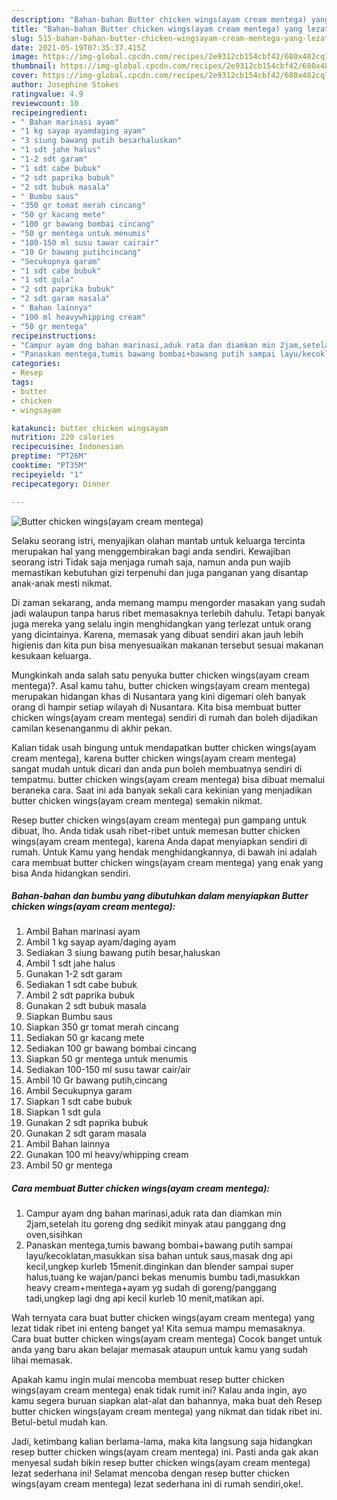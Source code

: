 ```yaml
---
description: "Bahan-bahan Butter chicken wings(ayam cream mentega) yang lezat dan Mudah Dibuat"
title: "Bahan-bahan Butter chicken wings(ayam cream mentega) yang lezat dan Mudah Dibuat"
slug: 515-bahan-bahan-butter-chicken-wingsayam-cream-mentega-yang-lezat-dan-mudah-dibuat
date: 2021-05-19T07:35:37.415Z
image: https://img-global.cpcdn.com/recipes/2e9312cb154cbf42/680x482cq70/butter-chicken-wingsayam-cream-mentega-foto-resep-utama.jpg
thumbnail: https://img-global.cpcdn.com/recipes/2e9312cb154cbf42/680x482cq70/butter-chicken-wingsayam-cream-mentega-foto-resep-utama.jpg
cover: https://img-global.cpcdn.com/recipes/2e9312cb154cbf42/680x482cq70/butter-chicken-wingsayam-cream-mentega-foto-resep-utama.jpg
author: Josephine Stokes
ratingvalue: 4.9
reviewcount: 10
recipeingredient:
- " Bahan marinasi ayam"
- "1 kg sayap ayamdaging ayam"
- "3 siung bawang putih besarhaluskan"
- "1 sdt jahe halus"
- "1-2 sdt garam"
- "1 sdt cabe bubuk"
- "2 sdt paprika bubuk"
- "2 sdt bubuk masala"
- " Bumbu saus"
- "350 gr tomat merah cincang"
- "50 gr kacang mete"
- "100 gr bawang bombai cincang"
- "50 gr mentega untuk menumis"
- "100-150 ml susu tawar cairair"
- "10 Gr bawang putihcincang"
- "Secukupnya garam"
- "1 sdt cabe bubuk"
- "1 sdt gula"
- "2 sdt paprika bubuk"
- "2 sdt garam masala"
- " Bahan lainnya"
- "100 ml heavywhipping cream"
- "50 gr mentega"
recipeinstructions:
- "Campur ayam dng bahan marinasi,aduk rata dan diamkan min 2jam,setelah itu goreng dng sedikit minyak atau panggang dng oven,sisihkan"
- "Panaskan mentega,tumis bawang bombai+bawang putih sampai layu/kecoklatan,masukkan sisa bahan untuk saus,masak dng api kecil,ungkep kurleb 15menit.dinginkan dan blender sampai super halus,tuang ke wajan/panci bekas menumis bumbu tadi,masukkan heavy cream+mentega+ayam yg sudah di goreng/panggang tadi,ungkep lagi dng api kecil kurleb 10 menit,matikan api."
categories:
- Resep
tags:
- butter
- chicken
- wingsayam

katakunci: butter chicken wingsayam 
nutrition: 220 calories
recipecuisine: Indonesian
preptime: "PT26M"
cooktime: "PT35M"
recipeyield: "1"
recipecategory: Dinner

---
```



![Butter chicken wings(ayam cream mentega)](https://img-global.cpcdn.com/recipes/2e9312cb154cbf42/680x482cq70/butter-chicken-wingsayam-cream-mentega-foto-resep-utama.jpg)

Selaku seorang istri, menyajikan olahan mantab untuk keluarga tercinta merupakan hal yang menggembirakan bagi anda sendiri. Kewajiban seorang istri Tidak saja menjaga rumah saja, namun anda pun wajib memastikan kebutuhan gizi terpenuhi dan juga panganan yang disantap anak-anak mesti nikmat.

Di zaman  sekarang, anda memang mampu mengorder masakan yang sudah jadi walaupun tanpa harus ribet memasaknya terlebih dahulu. Tetapi banyak juga mereka yang selalu ingin menghidangkan yang terlezat untuk orang yang dicintainya. Karena, memasak yang dibuat sendiri akan jauh lebih higienis dan kita pun bisa menyesuaikan makanan tersebut sesuai makanan kesukaan keluarga. 



Mungkinkah anda salah satu penyuka butter chicken wings(ayam cream mentega)?. Asal kamu tahu, butter chicken wings(ayam cream mentega) merupakan hidangan khas di Nusantara yang kini digemari oleh banyak orang di hampir setiap wilayah di Nusantara. Kita bisa membuat butter chicken wings(ayam cream mentega) sendiri di rumah dan boleh dijadikan camilan kesenanganmu di akhir pekan.

Kalian tidak usah bingung untuk mendapatkan butter chicken wings(ayam cream mentega), karena butter chicken wings(ayam cream mentega) sangat mudah untuk dicari dan anda pun boleh membuatnya sendiri di tempatmu. butter chicken wings(ayam cream mentega) bisa dibuat memalui beraneka cara. Saat ini ada banyak sekali cara kekinian yang menjadikan butter chicken wings(ayam cream mentega) semakin nikmat.

Resep butter chicken wings(ayam cream mentega) pun gampang untuk dibuat, lho. Anda tidak usah ribet-ribet untuk memesan butter chicken wings(ayam cream mentega), karena Anda dapat menyiapkan sendiri di rumah. Untuk Kamu yang hendak menghidangkannya, di bawah ini adalah cara membuat butter chicken wings(ayam cream mentega) yang enak yang bisa Anda hidangkan sendiri.

<!--inarticleads1-->

##### Bahan-bahan dan bumbu yang dibutuhkan dalam menyiapkan Butter chicken wings(ayam cream mentega):

1. Ambil  Bahan marinasi ayam
1. Ambil 1 kg sayap ayam/daging ayam
1. Sediakan 3 siung bawang putih besar,haluskan
1. Ambil 1 sdt jahe halus
1. Gunakan 1-2 sdt garam
1. Sediakan 1 sdt cabe bubuk
1. Ambil 2 sdt paprika bubuk
1. Gunakan 2 sdt bubuk masala
1. Siapkan  Bumbu saus
1. Siapkan 350 gr tomat merah cincang
1. Sediakan 50 gr kacang mete
1. Sediakan 100 gr bawang bombai cincang
1. Siapkan 50 gr mentega untuk menumis
1. Sediakan 100-150 ml susu tawar cair/air
1. Ambil 10 Gr bawang putih,cincang
1. Ambil Secukupnya garam
1. Siapkan 1 sdt cabe bubuk
1. Siapkan 1 sdt gula
1. Gunakan 2 sdt paprika bubuk
1. Gunakan 2 sdt garam masala
1. Ambil  Bahan lainnya
1. Gunakan 100 ml heavy/whipping cream
1. Ambil 50 gr mentega




<!--inarticleads2-->

##### Cara membuat Butter chicken wings(ayam cream mentega):

1. Campur ayam dng bahan marinasi,aduk rata dan diamkan min 2jam,setelah itu goreng dng sedikit minyak atau panggang dng oven,sisihkan
1. Panaskan mentega,tumis bawang bombai+bawang putih sampai layu/kecoklatan,masukkan sisa bahan untuk saus,masak dng api kecil,ungkep kurleb 15menit.dinginkan dan blender sampai super halus,tuang ke wajan/panci bekas menumis bumbu tadi,masukkan heavy cream+mentega+ayam yg sudah di goreng/panggang tadi,ungkep lagi dng api kecil kurleb 10 menit,matikan api.




Wah ternyata cara buat butter chicken wings(ayam cream mentega) yang lezat tidak ribet ini enteng banget ya! Kita semua mampu memasaknya. Cara buat butter chicken wings(ayam cream mentega) Cocok banget untuk anda yang baru akan belajar memasak ataupun untuk kamu yang sudah lihai memasak.

Apakah kamu ingin mulai mencoba membuat resep butter chicken wings(ayam cream mentega) enak tidak rumit ini? Kalau anda ingin, ayo kamu segera buruan siapkan alat-alat dan bahannya, maka buat deh Resep butter chicken wings(ayam cream mentega) yang nikmat dan tidak ribet ini. Betul-betul mudah kan. 

Jadi, ketimbang kalian berlama-lama, maka kita langsung saja hidangkan resep butter chicken wings(ayam cream mentega) ini. Pasti anda gak akan menyesal sudah bikin resep butter chicken wings(ayam cream mentega) lezat sederhana ini! Selamat mencoba dengan resep butter chicken wings(ayam cream mentega) lezat sederhana ini di rumah sendiri,oke!.

